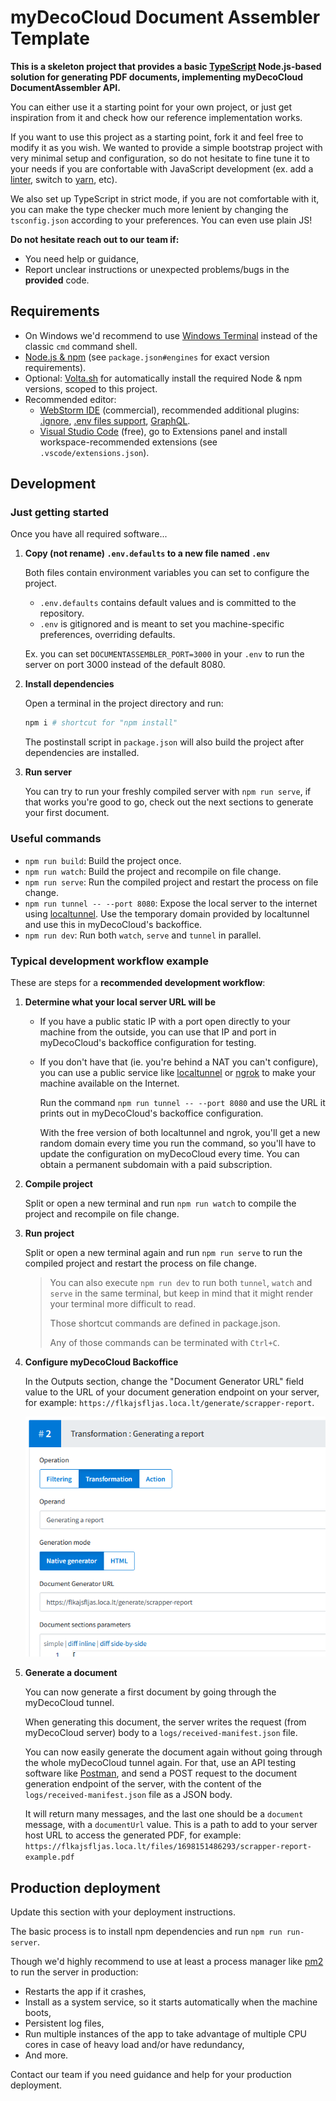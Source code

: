 # myDecoCloud Document Assembler Template

**This is a skeleton project that provides a basic [TypeScript](https://www.typescriptlang.org) Node.js-based solution for generating PDF documents, implementing myDecoCloud DocumentAssembler API.**

You can either use it a starting point for your own project, or just get inspiration from it and check how our reference implementation works.

If you want to use this project as a starting point, fork it and feel free to modify it as you wish.
We wanted to provide a simple bootstrap project with very minimal setup and configuration, so do not hesitate to fine tune it to your needs if you are confortable with JavaScript development (ex. add a [linter](https://typescript-eslint.io), switch to [yarn](https://yarnpkg.com), etc).

We also set up TypeScript in strict mode, if you are not comfortable with it, you can make the type checker much more lenient by changing the `tsconfig.json` according to your preferences. You can even use plain JS!

**Do not hesitate reach out to our team if:**
 - You need help or guidance,
 - Report unclear instructions or unexpected problems/bugs in the **provided** code.

## Requirements

 - On Windows we'd recommend to use [Windows Terminal](https://apps.microsoft.com/detail/windows-terminal/9N0DX20HK701) instead of the classic `cmd` command shell.
 - [Node.js & npm](https://nodejs.org) (see `package.json#engines` for exact version requirements).
 - Optional: [Volta.sh](https://volta.sh) for automatically install the required Node & npm versions, scoped to this project.
 - Recommended editor:
   - [WebStorm IDE](https://www.jetbrains.com/webstorm) (commercial),
     recommended additional plugins:
     [.ignore](https://plugins.jetbrains.com/plugin/7495),
     [.env files support](https://plugins.jetbrains.com/plugin/9525),
     [GraphQL](https://plugins.jetbrains.com/plugin/8097).
   - [Visual Studio Code](https://code.visualstudio.com) (free),
     go to Extensions panel and install workspace-recommended extensions (see `.vscode/extensions.json`).

## Development

### Just getting started

Once you have all required software...

1. **Copy (not rename) `.env.defaults` to a new file named `.env`**

   Both files contain environment variables you can set to configure the project.

    - `.env.defaults` contains default values and is committed to the repository.
    - `.env` is gitignored and is meant to set you machine-specific preferences, overriding defaults.

   Ex. you can set `DOCUMENTASSEMBLER_PORT=3000` in your `.env` to run the server on port 3000 instead of the default 8080.

2. **Install dependencies**

   Open a terminal in the project directory and run:

   ```sh
   npm i # shortcut for "npm install"
   ```
   The postinstall script in `package.json` will also build the project after dependencies are installed.

3. **Run server**

   You can try to run your freshly compiled server with `npm run serve`, if that works you're good to go, check out the next sections to generate your first document.

### Useful commands

 - `npm run build`: Build the project once.
 - `npm run watch`: Build the project and recompile on file change.
 - `npm run serve`: Run the compiled project and restart the process on file change.
 - `npm run tunnel -- --port 8080`: Expose the local server to the internet using [localtunnel](https://localtunnel.me).
   Use the temporary domain provided by localtunnel and use this in myDecoCloud's backoffice.
 - `npm run dev`: Run both `watch`, `serve` and `tunnel` in parallel.

### Typical development workflow example

These are steps for a **recommended development workflow**:

1. **Determine what your local server URL will be**
   - If you have a public static IP with a port open directly to your machine from the outside, you can use that IP and port in myDecoCloud's backoffice configuration for testing.
   - If you don't have that (ie. you're behind a NAT you can't configure), you can use a public service like [localtunnel](https://localtunnel.me) or [ngrok](https://ngrok.com) to make your machine available on the Internet.

     Run the command `npm run tunnel -- --port 8080` and use the URL it prints out in myDecoCloud's backoffice configuration.

     With the free version of both localtunnel and ngrok, you'll get a new random domain every time you run the command, so you'll have to update the configuration on myDecoCloud every time.
     You can obtain a permanent subdomain with a paid subscription.

2. **Compile project**

   Split or open a new terminal and run `npm run watch` to compile the project and recompile on file change.

3. **Run project**

   Split or open a new terminal again and run `npm run serve` to run the compiled project and restart the process on file change.

   > You can also execute `npm run dev` to run both `tunnel`, `watch` and `serve` in the same terminal, but keep in mind that it might render your terminal more difficult to read.
   >
   > Those shortcut commands are defined in package.json.
   >
   > Any of those commands can be terminated with `Ctrl+C`.

4. **Configure myDecoCloud Backoffice**

   In the Outputs section, change the "Document Generator URL" field value to the URL of your document generation endpoint on your server, for example: `https://flkajsfljas.loca.lt/generate/scrapper-report`.

   ![scrapper-config](./doc/scrapper-config.png)

5. **Generate a document**

   You can now generate a first document by going through the myDecoCloud tunnel.

   When generating this document, the server writes the request (from myDecoCloud server) body to a `logs/received-manifest.json` file.

   You can now easily generate the document again without going through the whole myDecoCloud tunnel again.
   For that, use an API testing software like [Postman](https://www.postman.com/), and send a POST request to the document generation endpoint of the server, with the content of the `logs/received-manifest.json` file as a JSON body.

   It will return many messages, and the last one should be a `document` message, with a `documentUrl` value.
   This is a path to add to your server host URL to access the generated PDF, for example: `https://flkajsfljas.loca.lt/files/1698151486293/scrapper-report-example.pdf`

## Production deployment

Update this section with your deployment instructions.

The basic process is to install npm dependencies and run `npm run run-server`.

Though we'd highly recommend to use at least a process manager like [pm2](https://pm2.keymetrics.io) to run the server in production:
 - Restarts the app if it crashes,
 - Install as a system service, so it starts automatically when the machine boots,
 - Persistent log files,
 - Run multiple instances of the app to take advantage of multiple CPU cores in case of heavy load and/or have redundancy,
 - And more.

Contact our team if you need guidance and help for your production deployment.
